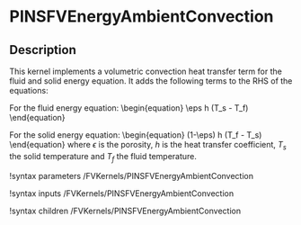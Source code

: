 # PINSFVEnergyAmbientConvection

## Description

This kernel implements a volumetric convection heat transfer term for the fluid and solid energy equation.
It adds the following terms to the RHS of the equations:

For the fluid energy equation:
\begin{equation}
\eps h (T_s - T_f)
\end{equation}

For the solid energy equation:
\begin{equation}
(1-\eps) h (T_f - T_s)
\end{equation}
where $\epsilon$ is the porosity, $h$ is the heat transfer coefficient, $T_s$ the solid temperature and $T_f$ the fluid temperature.

!syntax parameters /FVKernels/PINSFVEnergyAmbientConvection

!syntax inputs /FVKernels/PINSFVEnergyAmbientConvection

!syntax children /FVKernels/PINSFVEnergyAmbientConvection
